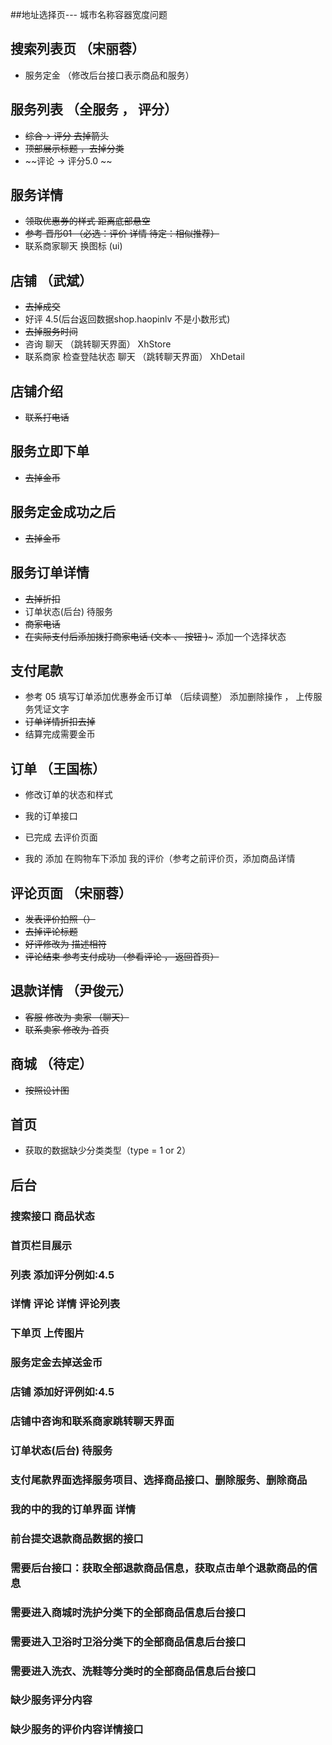 ##地址选择页--- 城市名称容器宽度问题
##



## 搜索列表页  （宋丽蓉）

* 服务定金  （修改后台接口表示商品和服务）


## 服务列表  （全服务 ， 评分）

* ~~综合-> 评分 去掉箭头~~
* ~~顶部展示标题 ，去掉分类~~
* ~~评论  ->  评分5.0 ~~

## 服务详情

* ~~领取优惠券的样式   距离底部悬空~~
* ~~参考 晋彤01 （必选：评价 详情   待定：相似推荐）~~
* 联系商家聊天   换图标 (ui)

## 店铺 （武斌）

* ~~去掉成交~~
* 好评 4.5(后台返回数据shop.haopinlv 不是小数形式)
* ~~去掉服务时间~~
* 咨询 聊天 （跳转聊天界面）   XhStore
* 联系商家  检查登陆状态  聊天 （跳转聊天界面）  XhDetail

## 店铺介绍

* ~~联系打电话~~

## 服务立即下单

* ~~去掉金币~~

## 服务定金成功之后

* ~~去掉金币~~

## 服务订单详情

* ~~去掉折扣~~
* 订单状态(后台)   待服务
* ~~商家电话~~
* ~~在实际支付后添加拨打商家电话 (文本 、 按钮 )~~~  添加一个选择状态


## 支付尾款

* 参考 05 填写订单添加优惠券金币订单 （后续调整）  添加删除操作 ， 上传服务凭证文字
* ~~订单详情折扣去掉~~
* 结算完成需要金币

## 订单 （王国栋）

* 修改订单的状态和样式
* 我的订单接口


* 已完成  去评价页面
* 我的  添加 在购物车下添加 我的评价（参考之前评价页，添加商品详情
## 评论页面 （宋丽蓉）

* ~~发表评价拍照（）~~
* ~~去掉评论标题~~
* ~~好评修改为 描述相符~~
* ~~评论结束 参考支付成功 （参看评论 ， 返回首页）~~


## 退款详情  （尹俊元）

* ~~客服 修改为 卖家 （聊天）~~
* ~~联系卖家 修改为 首页~~

## 商城 （待定）

* ~~按照设计图~~

## 首页

* 获取的数据缺少分类类型（type = 1 or 2）


## 后台

### 搜索接口   商品状态
### 首页栏目展示
### 列表   添加评分例如:4.5
### 详情 评论 详情  评论列表
### 下单页 上传图片
### 服务定金去掉送金币

### 店铺   添加好评例如:4.5

### 店铺中咨询和联系商家跳转聊天界面

### 订单状态(后台)   待服务

### 支付尾款界面选择服务项目、选择商品接口、删除服务、删除商品

### 我的中的我的订单界面 详情

### 前台提交退款商品数据的接口

### 需要后台接口：获取全部退款商品信息，获取点击单个退款商品的信息

### 需要进入商城时洗护分类下的全部商品信息后台接口

### 需要进入卫浴时卫浴分类下的全部商品信息后台接口

### 需要进入洗衣、洗鞋等分类时的全部商品信息后台接口

### 缺少服务评分内容

### 缺少服务的评价内容详情接口
